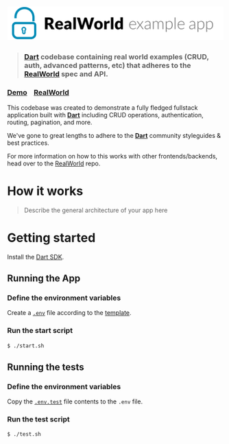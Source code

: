 # ![RealWorld Example App](logo.png)

> ### [Dart](https://dart.dev) codebase containing real world examples (CRUD, auth, advanced patterns, etc) that adheres to the [RealWorld](https://github.com/gothinkster/realworld) spec and API.


### [Demo](https://demo.realworld.io/)&nbsp;&nbsp;&nbsp;&nbsp;[RealWorld](https://github.com/gothinkster/realworld)


This codebase was created to demonstrate a fully fledged fullstack application built with **[Dart](https://github.com/dart-lang/shelf)** including CRUD operations, authentication, routing, pagination, and more.

We've gone to great lengths to adhere to the **[Dart](https://dart.dev/community)** community styleguides & best practices.

For more information on how to this works with other frontends/backends, head over to the [RealWorld](https://github.com/gothinkster/realworld) repo.


# How it works

> Describe the general architecture of your app here

# Getting started

Install the [Dart SDK](https://dart.dev/get-dart).

## Running the App

### Define the environment variables

Create a [`.env`](https://github.com/mockturtl/dotenv) file according to the [template](.env.template).

### Run the start script

```bash
$ ./start.sh
```

## Running the tests

### Define the environment variables

Copy the [`.env.test`](./.env.test) file contents to the `.env` file.

### Run the test script

```
$ ./test.sh
```

